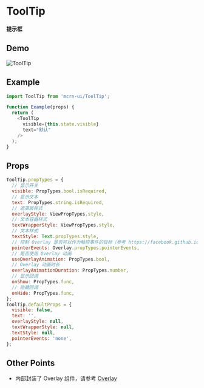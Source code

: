 # ToolTip

**提示框**

## Demo

![ToolTip](http://wx2.sinaimg.cn/mw690/4c8b519dly1fdlfmi544kg20hs0wswjd.gif)

## Example

```js
import ToolTip from 'mcrn-ui/ToolTip';

function Example(props) {
  return (
    <ToolTip
      visible={this.state.visible}
      text="默认"
    />
  );
}
```

## Props

```js
ToolTip.propTypes = {
  // 显示开关
  visible: PropTypes.bool.isRequired,
  // 显示文本
  text: PropTypes.string.isRequired,
  // 遮罩层样式
  overlayStyle: ViewPropTypes.style,
  // 文本容器样式
  textWrapperStyle: ViewPropTypes.style,
  // 文本样式
  textStyle: Text.propTypes.style,
  // 控制 Overlay 是否可以作为触控事件的目标（参考 https://facebook.github.io/react-native/docs/view.html#pointerevents）
  pointerEvents: Overlay.propTypes.pointerEvents,
  // 是否使用 Overlay 动画
  useOverlayAnimation: PropTypes.bool,
  // Overlay 动画时长
  overlayAnimationDuration: PropTypes.number,
  // 显示回调
  onShow: PropTypes.func,
  // 隐藏回调
  onHide: PropTypes.func,
};
ToolTip.defaultProps = {
  visible: false,
  text: '',
  overlayStyle: null,
  textWrapperStyle: null,
  textStyle: null,
  pointerEvents: 'none',
};
```

## Other Points

- 内部封装了 Overlay 组件，请参考 [Overlay](https://github.com/dragonwong/mcrn-ui/tree/master/Overlay)
